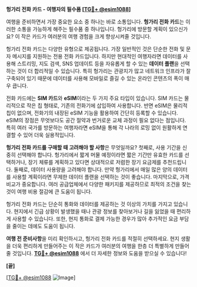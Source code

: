 **헝가리 전화 카드 - 여행자의 필수품 [[TG💪+ @esim1088](https://t.me/s/esim1088)]**

여행을 준비하면서 가장 중요한 요소 중 하나는 바로 소통입니다. **헝가리 전화 카드**는 이러한 소통을 가능하게 해주는 필수품 중 하나입니다. 헝가리에 방문할 계획이 있으신가요? 이 작은 카드가 여러분의 여행 경험을 크게 향상시켜줄 것입니다.

헝가리 전화 카드는 다양한 유형으로 제공됩니다. 가장 일반적인 것은 단순한 전화 및 문자 메시지를 지원하는 전용 전화 카드입니다. 하지만 현대적인 여행자라면 데이터를 사용해 스트리밍, 지도 검색, SNS 업데이트 등을 자유롭게 할 수 있는 **데이터 플랜**을 선택하는 것이 더 합리적일 수 있습니다. 특히 헝가리는 관광지가 많고 네트워크 인프라가 잘 구축되어 있기 때문에 데이터를 사용해 모바일로 즐길 수 있는 온라인 콘텐츠의 폭이 매우 큽니다.

전화 카드에는 **SIM 카드**와 **eSIM**이라는 두 가지 주요 타입이 있습니다. SIM 카드는 물리적으로 작은 칩 형태로, 기존의 전화기에 삽입하여 사용합니다. 반면 eSIM은 물리적 칩이 없으며, 전화기의 내장된 eSIM 기능을 활용하여 간단히 등록할 수 있습니다. eSIM의 장점은 무엇보다도 공간 절약과 번거로운 교체 과정이 필요 없다는 점입니다. 특히 여러 국가를 방문하는 여행자라면 eSIM을 통해 각 나라의 로밍 없이 원활하게 연결할 수 있어 더욱 실용적입니다.

**헝가리 전화 카드를 구매할 때 고려해야 할 사항**은 무엇일까요? 첫째로, 사용 기간을 신중히 선택해야 합니다. 헝가리에서 짧게 머물 예정이라면 짧은 기간만 유효한 카드를 선택하거나, 장기 체류를 계획하고 있다면 상대적으로 저렴한 장기 요금제를 추천드립니다. 둘째로, 데이터 사용량을 고려해야 합니다. 만약 헝가리에서 매일 많은 양의 데이터를 사용할 계획이라면 무제한 데이터 플랜을 선택하는 것이 좋습니다. 마지막으로, 가격 비교가 중요합니다. 여러 공급업체에서 다양한 패키지를 제공하므로 최적의 조건을 찾는 것이 여행 비용 절감에 큰 도움이 됩니다.

헝가리 전화 카드는 단순히 통화와 데이터를 제공하는 것 이상의 가치를 가지고 있습니다. 현지에서 긴급 상황이 발생했을 때나 관광 정보를 찾아보거나 길을 잃었을 때 편리하게 사용할 수 있습니다. 또한, 현지 통화로 결제 가능한 경우가 많아 추가적인 요금 부담을 줄이는 데에도 도움이 됩니다.

**여행 전 준비사항**을 미리 확인하시고, 헝가리 전화 카드를 적절히 선택하세요. 현지 생활을 더욱 편리하게 만들어주는 이 작은 카드가 여러분의 여행을 한층 더 특별하게 만들어줄 것입니다. **[TG💪+ @esim1088](https://t.me/s/esim1088)** 에서 더 자세한 정보와 도움을 받으실 수 있습니다!

**[끝]**

[[TG💪+ @esim1088](https://t.me/s/esim1088) ![Image](https://i.postimg.cc/Y0z9fWf4/image.png)]